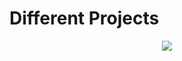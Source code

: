 # Different Projects
  
<p align="center">
<img src=" http://www.daedtech.com/wp-content/uploads/2013/01/CuteYieldReturn.jpg " >
</p>


